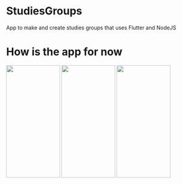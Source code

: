 # StudiesGroups

App to make and create studies groups that uses Flutter and NodeJS

# How is the app for now

<img src="https://i.ibb.co/n0MNfrZ/Whats-App-Image-2020-08-26-at-13-13-25.jpg" width="144" height="300" />
<img src="https://i.ibb.co/sWZbKpb/Whats-App-Image-2020-08-26-at-13-12-57.jpg" width="144" height="300" />
<img src="https://i.ibb.co/Dg1nndF/Whats-App-Image-2020-08-26-at-13-12-57-1.jpg" width="144" height="300" />
